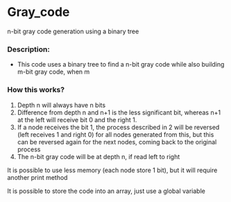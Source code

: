 # Gray_code
 <p>n-bit gray code generation using a binary tree</p>

<h3>Description:</h3>
<ul>
    <li>
    This code uses a binary tree to find a n-bit gray code while also 
    building m-bit gray code, when m<n. Or you can see as building a
                                        binary tree, where at depth n there is a n-bit gray code if read
                                                   from left to right.
                                        </li>
</ul>

<h3>How this works?</h3>
<ol>
           <li>Depth n will always have n bits</li>
           <li>Difference from depth n and n+1 is the less significant bit, whereas
           n+1 at the left will receive bit 0 and the right 1.</li>
           <li>If a node receives the bit 1, the process described in 2 will be
           reversed (left receives 1 and right 0) for all nodes generated from
           this, but this can be reversed again for the next nodes, coming back
           to the original process</li>
           <li>The n-bit gray code will be at depth n, if read left to right</li>
</ol>
<p></p>
<p>
It is possible to use less memory (each node store 1 bit), but it will require another
print method
</p>
<p>
It is possible to store the code into an array, just use a global variable
</p>
